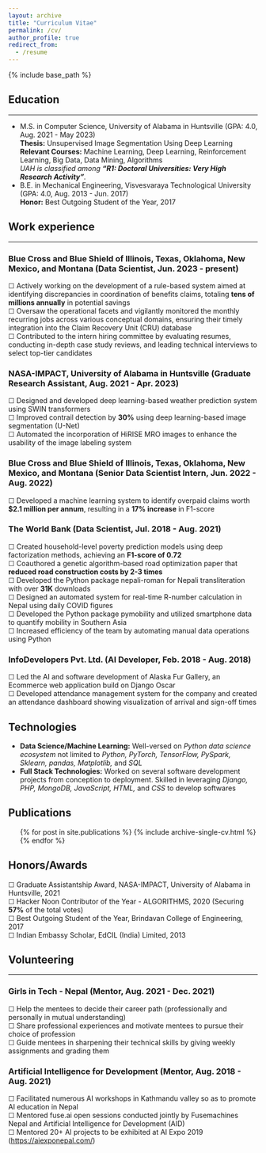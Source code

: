 ```yaml
---
layout: archive
title: "Curriculum Vitae"
permalink: /cv/
author_profile: true
redirect_from:
  - /resume
---
```


{% include base_path %}

## Education
***

* M.S. in Computer Science, University of Alabama in Huntsville (GPA: 4.0, Aug. 2021 - May 2023)<br>
  **Thesis:** Unsupervised Image Segmentation Using Deep Learning<br>
  **Relevant Courses:** Machine Learning, Deep Learning, Reinforcement Learning, Big Data, Data Mining, Algorithms<br>
  _UAH is classified among **“R1: Doctoral Universities: Very High Research Activity”**._
* B.E. in Mechanical Engineering, Visvesvaraya Technological University (GPA: 4.0, Aug. 2013 - Jun. 2017)<br>
  **Honor:** Best Outgoing Student of the Year, 2017


## Work experience
***
### Blue Cross and Blue Shield of Illinois, Texas, Oklahoma, New Mexico, and Montana (Data Scientist, Jun. 2023 - present) 

☐ Actively working on the development of a rule-based system aimed at identifying discrepancies in coordination of benefits claims, totaling **tens of millions annually** in potential savings<br>
☐ Oversaw the operational facets and vigilantly monitored the monthly recurring jobs across various conceptual domains, ensuring their timely integration into the Claim Recovery Unit (CRU) database<br>
☐ Contributed to the intern hiring committee by evaluating resumes, conducting in-depth case study reviews, and leading technical interviews to select top-tier candidates

### NASA-IMPACT, University of Alabama in Huntsville (Graduate Research Assistant, Aug. 2021 - Apr. 2023) 

☐ Designed and developed deep learning-based weather prediction system using SWIN transformers<br>
☐ Improved contrail detection by **30%** using deep learning-based image segmentation (U-Net)<br>
☐ Automated the incorporation of HiRISE MRO images to enhance the usability of the image labeling system

### Blue Cross and Blue Shield of Illinois, Texas, Oklahoma, New Mexico, and Montana (Senior Data Scientist Intern, Jun. 2022 - Aug. 2022)

☐ Developed a machine learning system to identify overpaid claims worth **$2.1 million per annum**, resulting in a **17% increase** in F1-score

### The World Bank (Data Scientist, Jul. 2018 - Aug. 2021)

☐ Created household-level poverty prediction models using deep factorization methods, achieving an **F1-score of 0.72**<br>
☐ Coauthored a genetic algorithm-based road optimization paper that **reduced road construction costs by 2-3 times**<br>
☐ Developed the Python package nepali-roman for Nepali transliteration with over **31K** downloads<br>
☐ Designed an automated system for real-time R-number calculation in Nepal using daily COVID figures<br>
☐ Developed the Python package pymobility and utilized smartphone data to quantify mobility in Southern Asia<br>
☐ Increased efficiency of the team by automating manual data operations using Python

### InfoDevelopers Pvt. Ltd. (AI Developer, Feb. 2018 - Aug. 2018)

☐ Led the AI and software development of Alaska Fur Gallery, an Ecommerce web application build on Django Oscar<br>
☐ Developed attendance management system for the company and created an attendance dashboard showing visualization of arrival and sign-off times


## Technologies
* **Data Science/Machine Learning:** Well-versed on _Python data science ecosystem_ not limited to _Python, PyTorch, TensorFlow, PySpark, Sklearn, pandas, Matplotlib,_ and _SQL_
* **Full Stack Technologies:** Worked on several software development projects from conception to deployment. Skilled in leveraging _Django, PHP, MongoDB, JavaScript, HTML,_ and _CSS_ to develop softwares

## Publications
  <ul>{% for post in site.publications %}
    {% include archive-single-cv.html %}
  {% endfor %}</ul>
  
<!-- Talks
======
  <ul>{% for post in site.talks %}
    {% include archive-single-talk-cv.html %}
  {% endfor %}</ul>
  
Teaching
======
  <ul>{% for post in site.teaching %}
    {% include archive-single-cv.html %}
  {% endfor %}</ul> -->
  
## Honors/Awards
☐ Graduate Assistantship Award, NASA-IMPACT, University of Alabama in Huntsville, 2021<br>
☐ Hacker Noon Contributor of the Year - ALGORITHMS, 2020 (Securing **57%** of the total votes)<br>
☐ Best Outgoing Student of the Year, Brindavan College of Engineering, 2017<br>
☐ Indian Embassy Scholar, EdCIL (India) Limited, 2013


## Volunteering
***
### Girls in Tech - Nepal (Mentor, Aug. 2021 - Dec. 2021) 
☐ Help the mentees to decide their career path (professionally and personally in mutual understanding)<br>
☐ Share professional experiences and motivate mentees to pursue their choice of profession<br>
☐ Guide mentees in sharpening their technical skills by giving weekly assignments and grading them

### Artificial Intelligence for Development (Mentor, Aug. 2018 - Aug. 2021) 
☐ Facilitated numerous AI workshops in Kathmandu valley so as to promote AI education in Nepal<br>
☐ Mentored fuse.ai open sessions conducted jointly by Fusemachines Nepal and Artificial Intelligence for Development (AID)<br>
☐ Mentored 20+ AI projects to be exhibited at AI Expo 2019 (https://aiexponepal.com/)


<!-- Service and leadership
======
* Currently signed in to 43 different slack teams -->
